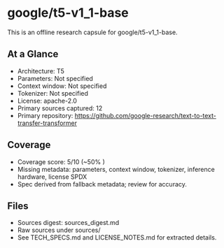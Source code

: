 # google/t5-v1_1-base

This is an offline research capsule for google/t5-v1_1-base.

## At a Glance
- Architecture: T5
- Parameters: Not specified
- Context window: Not specified
- Tokenizer: Not specified
- License: apache-2.0
- Primary sources captured: 12
- Primary repository: https://github.com/google-research/text-to-text-transfer-transformer

## Coverage

- Coverage score: 5/10 (~50% )
- Missing metadata: parameters, context window, tokenizer, inference hardware, license SPDX
- Spec derived from fallback metadata; review for accuracy.

## Files
- Sources digest: sources_digest.md
- Raw sources under sources/
- See TECH_SPECS.md and LICENSE_NOTES.md for extracted details.
